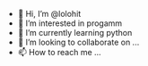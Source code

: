 - 👋 Hi, I’m @lolohit
- 👀 I’m interested in progamm
- 🌱 I’m currently learning python
- 💞️ I’m looking to collaborate on ...
- 📫 How to reach me ...

<!---
lolohit/lolohit is a ✨ special ✨ repository because its `README.md` (this file) appears on your GitHub profile.
You can click the Preview link to take a look at your changes.
--->
